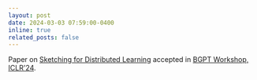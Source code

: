 ```yaml
---
layout: post
date: 2024-03-03 07:59:00-0400
inline: true
related_posts: false
---
```


Paper on [Sketching for Distributed Learning](https://neurips.cc/virtual/2024/poster/96942) accepted in [BGPT Workshop, ICLR'24](https://sites.google.com/view/bgpt-iclr24).
